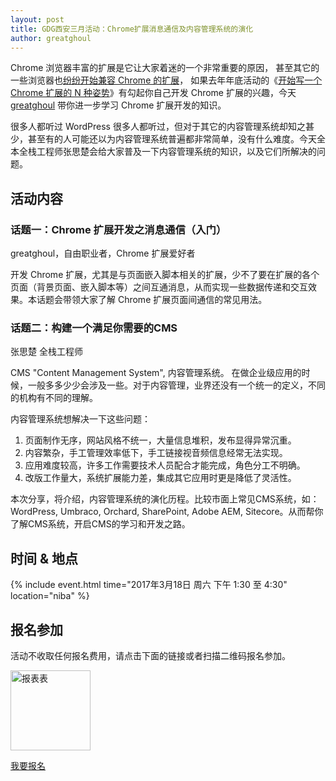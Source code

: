 ```yaml
---
layout: post
title: GDG西安三月活动：Chrome扩展消息通信及内容管理系统的演化
author: greatghoul
---
```


Chrome 浏览器丰富的扩展是它让大家着迷的一个非常重要的原因，
甚至其它的一些浏览器也[纷纷开始兼容 Chrome 的扩展][r1]，
如果去年年底活动的《[开始写一个 Chrome 扩展的 N 种姿势][r2]》有勾起你自己开发
Chrome 扩展的兴趣，今天 [greatghoul](https://twitter.com/greatghoul)
带你进一步学习 Chrome 扩展开发的知识。

很多人都听过 WordPress 很多人都听过，但对于其它的内容管理系统却知之甚少，甚至有的人可能还以为内容管理系统普遍都非常简单，没有什么难度。今天全本全栈工程师张思楚会给大家普及一下内容管理系统的知识，以及它们所解决的问题。

## 活动内容

### 话题一：Chrome 扩展开发之消息通信（入门）
<span class="small text-info">greatghoul，自由职业者，Chrome 扩展爱好者</span>

开发 Chrome 扩展，尤其是与页面嵌入脚本相关的扩展，少不了要在扩展的各个页面（背景页面、嵌入脚本等）之间互通消息，从而实现一些数据传递和交互效果。本话题会带领大家了解 Chrome 扩展页面间通信的常见用法。

### 话题二：构建一个满足你需要的CMS
<span class="small text-info">张思楚 全栈工程师</span>

CMS "Content Management System", 内容管理系统。 在做企业级应用的时候，一般多多少少会涉及一些。对于内容管理，业界还没有一个统一的定义，不同的机构有不同的理解。

内容管理系统想解决一下这些问题：

1. 页面制作无序，网站风格不统一，大量信息堆积，发布显得异常沉重。
2. 内容繁杂，手工管理效率低下，手工链接视音频信息经常无法实现。
3. 应用难度较高，许多工作需要技术人员配合才能完成，角色分工不明确。
4. 改版工作量大，系统扩展能力差，集成其它应用时更是降低了灵活性。

本次分享，将介绍，内容管理系统的演化历程。比较市面上常见CMS系统，如：WordPress, Umbraco, Orchard, SharePoint, Adobe AEM, Sitecore。从而帮你了解CMS系统，开启CMS的学习和开发之路。

[r1]: http://www.pingwest.com/firefox-will-soon-be-able-to-run-chrome-extensions/
[r2]: http://gdgxian.org/2016/12/17/meetup-201612/

## 时间 & 地点

{% include event.html
           time="2017年3月18日 周六 下午 1:30 至 4:30"
           location="niba" %}

## 报名参加

活动不收取任何报名费用，请点击下面的链接或者扫描二维码报名参加。

<div class="text-center">
  <img src="http://greatghoul.b0.upaiyun.com/1703/9QjllOSRhmll.png" alt="报表表" width="128" />

  <p>
    <a href="https://jinshuju.net/f/Kfv8qF" class="btn btn-success">我要报名</a>  
  </p>
</div>
